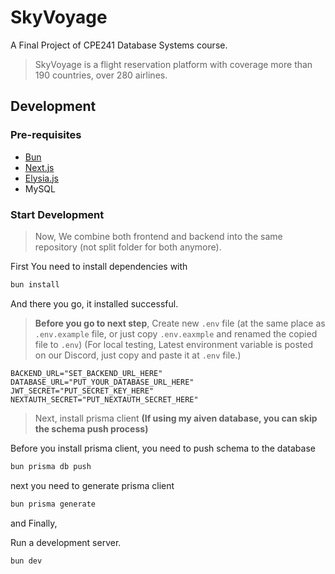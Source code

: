 # SkyVoyage
A Final Project of CPE241 Database Systems course.
> SkyVoyage is a flight reservation platform with coverage more than 190 countries, over 280 airlines.
## Development
### Pre-requisites
- [Bun](https://bun.sh/)
- [Next.js](https://nextjs.org)
- [Elysia.js](https://elysiajs.com)
- MySQL
### Start Development
> Now, We combine both frontend and backend into the same repository (not split folder for both anymore).

First You need to install dependencies with
```bash
bun install
```

And there you go, it installed successful.

> **Before you go to next step**, Create new `.env` file (at the same place as `.env.example` file, or just copy `.env.eaxmple` and renamed the copied file to `.env`) (For local testing, Latest environment variable is posted on our Discord, just copy and paste it at `.env` file.)

```env
BACKEND_URL="SET_BACKEND_URL_HERE"
DATABASE_URL="PUT_YOUR_DATABASE_URL_HERE"
JWT_SECRET="PUT_SECRET_KEY_HERE"
NEXTAUTH_SECRET="PUT_NEXTAUTH_SECRET_HERE"
```

> Next, install prisma client **(If using my aiven database, you can skip the schema push process)**

Before you install prisma client, you need to push schema to the database

```bash
bun prisma db push
```

next you need to generate prisma client

```bash
bun prisma generate
```

and Finally,

Run a development server.

```bash
bun dev
```